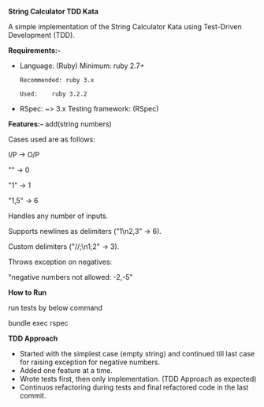 **String Calculator TDD Kata**

A simple implementation of the String Calculator Kata using Test-Driven Development (TDD).

**Requirements:-**
- Language: (Ruby)
      Minimum: ruby 2.7+

      Recommended: ruby 3.x

      Used:    ruby 3.2.2

- RSpec: ~> 3.x
     Testing framework: (RSpec)
 
**Features:-**
add(string numbers)

Cases used are as follows:

I/P -> O/P

"" -> 0

"1" -> 1

"1,5" -> 6

Handles any number of inputs.

Supports newlines as delimiters ("1\n2,3" → 6).

Custom delimiters ("//;\n1;2" → 3).

Throws exception on negatives:

"negative numbers not allowed: -2,-5"

**How to Run**

run tests by below command

bundle exec rspec

**TDD Approach**
- Started with the simplest case (empty string) and continued till last case for raising exception for negative numbers.
- Added one feature at a time.
- Wrote tests first, then only implementation. (TDD Approach as expected)
- Continuos refactoring during tests and final refactored code in the last commit.
  
